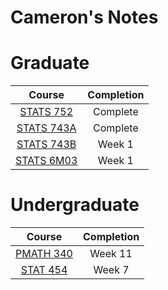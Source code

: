 # Cameron's Notes

# Graduate

|                      Course                       | Completion |
| :-----------------------------------------------: | :--------: |
|  [STATS 752](Graduate/STATS%20752/stats752.pdf)   |  Complete  |
| [STATS 743A](Graduate/STATS%20743A/stats743.pdf)  |  Complete  |
| [STATS 743B](Graduate/STATS%20743B/stats743.pdf)  |   Week 1   |
| [STATS 6M03](Graduate/STATS%206M03/stats6m03.pdf) |   Week 1   |

# Undergraduate

|                       Course                        | Completion |
| :-------------------------------------------------: | :--------: |
| [PMATH 340](Undergraduate/PMATH%20340/pmath340.pdf) |  Week 11   |
|  [STAT 454](Undergraduate/STAT%20454/stat454.pdf)   |   Week 7   |
